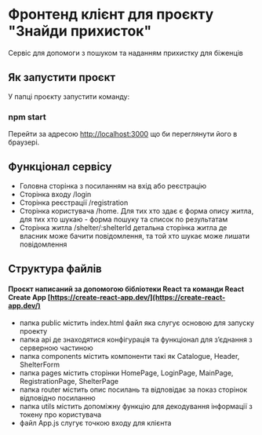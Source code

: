 # Фронтенд клієнт для проєкту "Знайди прихисток"
Сервіс для допомоги з пошуком та наданням прихистку для біженців

## Як запустити проєкт

У папці проєкту запустити команду:

### npm start

Перейти за адресою [http://localhost:3000](http://localhost:3000) що би переглянути його в браузері.

## Функціонал сервісу

- Головна сторінка з посиланням на вхід або реєстрацію
- Сторінка входу /login
- Сторінка реєстрації /registration
- Сторінка користувача /home. Для тих хто здає є форма опису житла, для тих хто шукаю - форма пошуку та список по результатам
- Сторінка житла /shelter/:shelterId детальна сторінка житла де власник може бачити повідомлення, та той хто шукає може лишати повідомлення

## Структура файлів

#### Проєкт написаний за допомогою бібліотеки React та команди React Create App [https://create-react-app.dev/](https://create-react-app.dev/)
- папка public містить index.html файл яка слугує основою для запуску проекту
- папка api де знаходятися конфігурація та функціонал для зʼєднання з серверною частиною
- папка components містить компоненти такі як Catalogue, Header, ShelterForm
- папка pages містить сторінки HomePage, LoginPage, MainPage, RegistrationPage, ShelterPage
- папка router містить опис посилань та відповідає за показ сторінок відповідно посиланню
- папка utils містить допоміжну функцію для декодування інформації з токену про користувача
- файл App.js слугує точкою входу для клієнта
